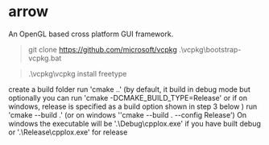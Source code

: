 arrow
=====

An OpenGL based cross platform GUI framework.


> git clone https://github.com/microsoft/vcpkg
> .\vcpkg\bootstrap-vcpkg.bat

> .\vcpkg\vcpkg install freetype

create a build folder
run 'cmake ..' (by default, it build in debug mode but optionally you can run 'cmake -DCMAKE_BUILD_TYPE=Release' or if on windows, release is specified as a build option shown in step 3 below )
run 'cmake --build .' (or on windows ''cmake --build . --config Release')
On windows the executable will be '.\Debug\cpplox.exe' if you have built debug or '.\Release\cpplox.exe' for release
